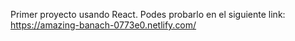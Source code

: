 Primer proyecto usando React. Podes probarlo en el siguiente link: https://amazing-banach-0773e0.netlify.com/
